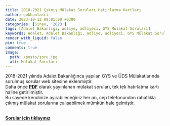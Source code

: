 ```yaml
---
title: 2018-2021 Çıkmış Mülakat Soruları Hatırlatma Kartları
author: gokhantasci
date: 2023-10-12 09:01:00 +0300
categories: [Sınav, '2023']
tags: [Adalet Bakanlığı, adliye, adliyeci, GYS Mülakat Soruları]
keywords: Adalet, Adalet Bakanlığı, adliye, adliyeci, GYS Mülakat Soruları, Adalet GYS, Adalet Bakanlığı GYS, Adalet Bakanlığı Görevde Yükselme Sınavı, Adalet Bakanlığı ÜDS, Yazı İşleri Müdür, Zabıt Katibi, Mübaşir
render_with_liquid: false
pin: true
comments: true
image:
  path: /posts/soru.jpg
  alt: Mülakat Soruları
---
```


2018-2021 yılında Adalet Bakanlığınca yapılan GYS ve ÜDS Mülakatlarında sorulmuş sorular web sitesine eklenmiştir.
<br>Daha önce  [**PDF**](https://adliyeci.com.tr/mulakat/) olarak yayınlanan mülakat soruları, tek tek hatırlatma kartı haline getirilmiştir.
<br>Bu sayede kendinize ayırabileceğiniz her an, cep telefonundan rahatlıkla çıkmış mülakat sorularına çalışabilmek mümkün hale gelmiştir.


<br>[**Sorular için tıklayınız**](https://adliyeci.com.tr/hatirlatmakartlari/) 

